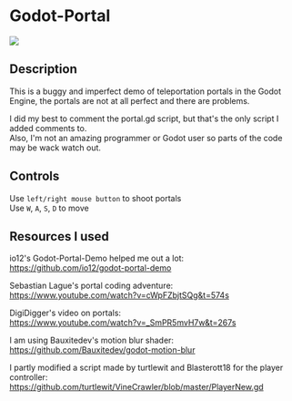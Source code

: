 # Godot-Portal

![](https://i.imgur.com/KE4u2Dg.png)

## Description
This is a buggy and imperfect demo of teleportation portals in the Godot Engine, the portals are not at all perfect and there are problems.

I did my best to comment the portal.gd script, but that's the only script I added comments to.<br />
Also, I'm not an amazing programmer or Godot user so parts of the code may be wack watch out.

## Controls
Use `left/right mouse button` to shoot portals<br />
Use `W`, `A`, `S`, `D` to move<br />

## Resources I used
io12's Godot-Portal-Demo helped me out a lot:<br />
https://github.com/io12/godot-portal-demo

Sebastian Lague's portal coding adventure:<br />
https://www.youtube.com/watch?v=cWpFZbjtSQg&t=574s

DigiDigger's video on portals:<br />
https://www.youtube.com/watch?v=_SmPR5mvH7w&t=267s

I am using Bauxitedev's motion blur shader:<br />
https://github.com/Bauxitedev/godot-motion-blur

I partly modified a script made by turtlewit and Blasterott18 for the player controller:<br />
https://github.com/turtlewit/VineCrawler/blob/master/PlayerNew.gd
